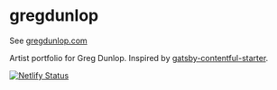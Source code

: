 # gregdunlop
See [gregdunlop.com](https://gregdunlop.com)

Artist portfolio for Greg Dunlop. 
Inspired by [gatsby-contentful-starter](https://github.com/contentful-userland/gatsby-contentful-starter).

[![Netlify Status](https://api.netlify.com/api/v1/badges/a6433f58-943a-4053-b34a-3dd38d52ecfd/deploy-status)](https://app.netlify.com/sites/gregdunlop/deploys)
